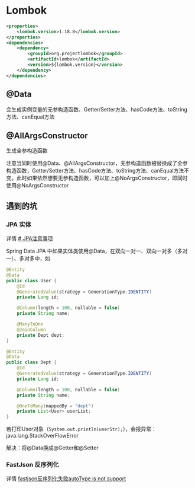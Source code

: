 # Lombok

```xml
<properties>
    <lombok.version>1.18.8</lombok.version>
</properties>
<dependencies>
    <dependency>
        <groupId>org.projectlombok</groupId>
        <artifactId>lombok</artifactId>
        <version>${lombok.version}</version>
    </dependency>
</dependencies>
```

## @Data

会生成实例变量的无参构造函数、Getter/Setter方法、hasCode方法、toString方法、canEqual方法

## @AllArgsConstructor

生成全参构造函数

注意当同时使用@Data、@AllArgsConstructor，无参构造函数被替换成了全参构造函数，Getter/Setter方法、hasCode方法、toString方法、canEqual方法不变。此时如果依然想要无参构造函数，可以加上@NoArgsConstructor，即同时使用@NoArgsConstructor

## 遇到的坑

### JPA 实体

详情 [# JPA注意事项](../spring-boot/整合持久层/Spring%20Data%20Jpa/JPA注意事项.md)

Spring Data JPA 中如果实体类使用@Data，在双向一对一、双向一对多（多对一）、多对多中，如

```java
@Entity
@Data
public class User {
    @Id
    @GeneratedValue(strategy = GenerationType.IDENTITY)
    private Long id;

    @Column(length = 100, nullable = false)
    private String name;

    @ManyToOne
    @JoinColumn
    private Dept dept;
}
```

```java
@Entity
@Data
public class Dept {
    @Id
    @GeneratedValue(strategy = GenerationType.IDENTITY)
    private Long id;

    @Column(length = 100, nullable = false)
    private String name;

    @OneToMany(mappedBy = "dept")
    private List<User> userList;
}
```

若打印User对象（`System.out.println(userStr);`），会报异常：java.lang.StackOverFlowError

解决：将@Data换成@Getter和@Setter

### FastJson 反序列化

详情 [fastjson反序列化失败autoType is not support](./Fastjson/fastjson反序列化失败autoType%20is%20not%20support.md)


